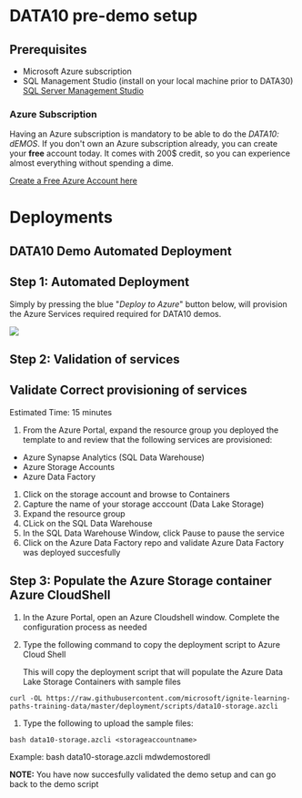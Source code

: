 # DATA10 pre-demo setup

## Prerequisites

- Microsoft Azure subscription
- SQL Management Studio (install on your local machine prior to DATA30) 
  [SQL Server Management Studio](https://docs.microsoft.com/sql/ssms/download-sql-server-management-studio-ssms?view=sql-server-2017) 

### Azure Subscription

Having an Azure subscription is mandatory to be able to do the *DATA10: dEMOS​*. If you don't own an Azure subscription already, you can create your **free** account today. It comes with 200$ credit, so you can experience almost everything without spending a dime.

[Create a Free Azure Account here](https://azure.microsoft.com/en-us/free?)


# Deployments



## DATA10 Demo Automated Deployment


## Step 1: Automated Deployment

Simply by pressing the blue "*Deploy to Azure*" button below, will provision the Azure Services required required for DATA10 demos.

<a href="https://portal.azure.com/#create/Microsoft.Template/uri/https%3A%2F%2Fraw.githubusercontent.com%2Fmicrosoft%2Fignite-learning-paths-training-data%2Fmaster%2Fdeployment%2Fscripts%2FData10-deployment.json%0D%0A" target="_blank"><img src="https://azuredeploy.net/deploybutton.png"/></a>

## Step 2: Validation of services

## Validate Correct provisioning of services

Estimated Time: 15 minutes
 
1. From the Azure Portal, expand the resource group you deployed the template to and review that the following services are provisioned:

- Azure Synapse Analytics (SQL Data Warehouse)
- Azure Storage Accounts
- Azure Data Factory

1. Click on the storage account and browse to Containers
1. Capture the name of your storage acccount (Data Lake Storage)
1. Expand the resource group
1. CLick on the SQL Data Warehouse
1. In the SQL Data Warehouse Window, click Pause to pause the service
1. Click on the Azure Data Factory repo and validate Azure Data Factory was deployed succesfully

## Step 3: Populate the Azure Storage container Azure CloudShell

1. In the Azure Portal, open an Azure Cloudshell window.
   Complete the configuration process as needed

1. Type the following command to copy the deployment script to Azure Cloud Shell

   This will copy the deployment script that will populate the Azure Data Lake Storage Containers with sample files

```
curl -OL https://raw.githubusercontent.com/microsoft/ignite-learning-paths-training-data/master/deployment/scripts/data10-storage.azcli
```
1. Type the following to upload the sample files:

```
bash data10-storage.azcli <storageaccountname>
```
Example: bash data10-storage.azcli mdwdemostoredl

**NOTE:** You have now succesfully validated the demo setup and can go back to the demo script